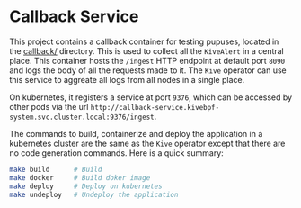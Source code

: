 # Callback Service

This project contains a callback container for testing pupuses,
located in the
[callback/](https://github.com/San7o/kivebpf/tree/main/callback)
directory. This is used to collect all the `KiveAlert` in a central
place. This container hosts the `/ingest` HTTP endpoint at default
port `8090` and logs the body of all the requests made to it. The
`Kive` operator can use this service to aggreate all logs from all
nodes in a single place.

On kubernetes, it registers a service at port `9376`, which can be
accessed by other pods via the url
`http://callback-service.kivebpf-system.svc.cluster.local:9376/ingest`.

The commands to build, containerize and deploy the application in a
kubernetes cluster are the same as the `Kive` operator except that
there are no code generation commands. Here is a quick summary:

```bash
make build      # Build
make docker     # Build doker image
make deploy     # Deploy on kubernetes
make undeploy   # Undeploy the application
```
